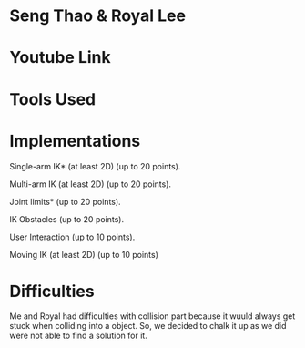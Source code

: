 # Seng Thao & Royal Lee

# Youtube Link

# Tools Used

# Implementations

Single-arm	IK* (at	least	2D) (up	to	20	points).	

Multi-arm	IK	(at	least	2D) (up	to	20	points).	

Joint	limits* (up	to	20	points).	

IK	Obstacles	(up	to	20	points).	

User	Interaction (up	to	10	points).

Moving	IK	(at	least	2D) (up	to	10	points)

# Difficulties
Me and Royal had difficulties with collision part because it wuuld always get stuck when colliding into a object. So, we decided to chalk it up as we did were not able to find a solution for it.
